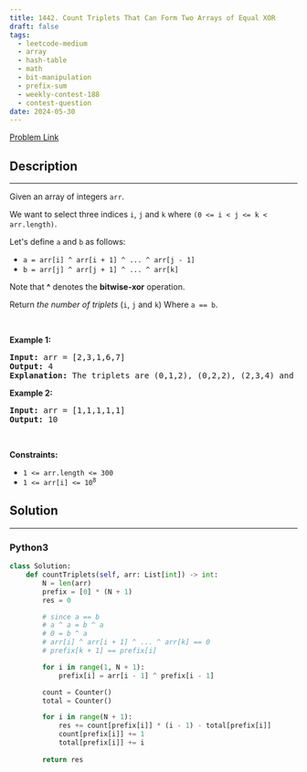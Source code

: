 ```yaml
---
title: 1442. Count Triplets That Can Form Two Arrays of Equal XOR
draft: false
tags: 
  - leetcode-medium
  - array
  - hash-table
  - math
  - bit-manipulation
  - prefix-sum
  - weekly-contest-188
  - contest-question
date: 2024-05-30
---
```


[Problem Link](https://leetcode.com/problems/count-triplets-that-can-form-two-arrays-of-equal-xor/)

## Description

---
<p>Given an array of integers <code>arr</code>.</p>

<p>We want to select three indices <code>i</code>, <code>j</code> and <code>k</code> where <code>(0 &lt;= i &lt; j &lt;= k &lt; arr.length)</code>.</p>

<p>Let&#39;s define <code>a</code> and <code>b</code> as follows:</p>

<ul>
	<li><code>a = arr[i] ^ arr[i + 1] ^ ... ^ arr[j - 1]</code></li>
	<li><code>b = arr[j] ^ arr[j + 1] ^ ... ^ arr[k]</code></li>
</ul>

<p>Note that <strong>^</strong> denotes the <strong>bitwise-xor</strong> operation.</p>

<p>Return <em>the number of triplets</em> (<code>i</code>, <code>j</code> and <code>k</code>) Where <code>a == b</code>.</p>

<p>&nbsp;</p>
<p><strong class="example">Example 1:</strong></p>

<pre>
<strong>Input:</strong> arr = [2,3,1,6,7]
<strong>Output:</strong> 4
<strong>Explanation:</strong> The triplets are (0,1,2), (0,2,2), (2,3,4) and (2,4,4)
</pre>

<p><strong class="example">Example 2:</strong></p>

<pre>
<strong>Input:</strong> arr = [1,1,1,1,1]
<strong>Output:</strong> 10
</pre>

<p>&nbsp;</p>
<p><strong>Constraints:</strong></p>

<ul>
	<li><code>1 &lt;= arr.length &lt;= 300</code></li>
	<li><code>1 &lt;= arr[i] &lt;= 10<sup>8</sup></code></li>
</ul>


## Solution

---
### Python3
``` py title='count-triplets-that-can-form-two-arrays-of-equal-xor'
class Solution:
    def countTriplets(self, arr: List[int]) -> int:
        N = len(arr)
        prefix = [0] * (N + 1)
        res = 0

        # since a == b
        # a ^ a = b ^ a
        # 0 = b ^ a
        # arr[i] ^ arr[i + 1] ^ ... ^ arr[k] == 0
        # prefix[k + 1] == prefix[i]

        for i in range(1, N + 1):
            prefix[i] = arr[i - 1] ^ prefix[i - 1]

        count = Counter()
        total = Counter()

        for i in range(N + 1):
            res += count[prefix[i]] * (i - 1) - total[prefix[i]]
            count[prefix[i]] += 1
            total[prefix[i]] += i
        
        return res
```

